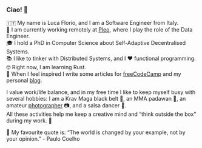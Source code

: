 ### Ciao! 👋

:it: My name is Luca Florio, and I am a Software Engineer from Italy.  
:necktie: I am currently working remotely at [Pleo](https://www.pleo.io/en/), where I play the role of the Data Engineer.  
:mortar_board: I hold a PhD in Computer Science about Self-Adaptive Decentralised Systems.   
:books: I like to tinker with Distributed Systems, and I :heart: functional programming.  
:nerd_face: Right now, I am learning Rust.  
:pencil: When I feel inspired I write some articles for [freeCodeCamp](https://www.freecodecamp.org/news/author/elleflorio/) and my personal [blog](https://www.florio.dev/).

I value work/life balance, and in my free time I like to keep myself busy with several hobbies: I am a Krav Maga black belt :martial_arts_uniform:, an MMA padawan :boxing_glove:, an amateur [photographer](https://unsplash.com/@elleflorio) :camera:, and a salsa dancer :man_dancing:.  
All these activities help me keep a creative mind and “think outside the box” during my work. :unicorn:

:scroll: My favourite quote is: “The world is changed by your example, not by your opinion.” - Paulo Coelho 

<!--
**elleFlorio/elleflorio** is a ✨ _special_ ✨ repository because its `README.md` (this file) appears on your GitHub profile.

Here are some ideas to get you started:

- 🔭 I’m currently working on ...
- 🌱 I’m currently learning ...
- 👯 I’m looking to collaborate on ...
- 🤔 I’m looking for help with ...
- 💬 Ask me about ...
- 📫 How to reach me: ...
- 😄 Pronouns: ...
- ⚡ Fun fact: ...
-->
